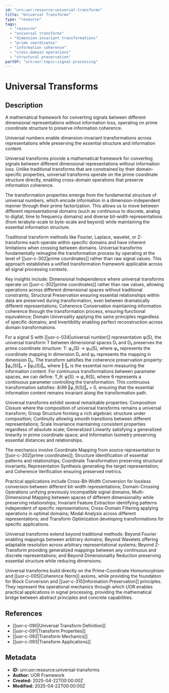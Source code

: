 ```yaml
---
id: "urn:uor:resource:universal-transforms"
title: "Universal Transforms"
type: "resource"
tags:
  - "resource"
  - "universal transforms"
  - "dimension-invariant transformations"
  - "prime coordinates"
  - "information coherence"
  - "cross-domain operations"
  - "structural preservation"
partOf: "urn:uor:topic:signal-processing"
---
```


# Universal Transforms

## Description

A mathematical framework for converting signals between different dimensional representations without information loss, operating on prime coordinate structure to preserve information coherence.

Universal numbers enable dimension-invariant transformations across representations while preserving the essential structure and information content.

Universal transforms provide a mathematical framework for converting signals between different dimensional representations without information loss. Unlike traditional transforms that are constrained by their domain-specific properties, universal transforms operate on the prime coordinate structure directly, enabling cross-domain operations that preserve information coherence.

The transformation properties emerge from the fundamental structure of universal numbers, which encode information in a dimension-independent manner through their prime factorization. This allows us to move between different representational domains (such as continuous to discrete, analog to digital, time to frequency domains) and diverse bit-width representations (from terabyte-scale to byte-scale and beyond) while maintaining the essential information structure.

Traditional transform methods like Fourier, Laplace, wavelet, or Z-transforms each operate within specific domains and have inherent limitations when crossing between domains. Universal transforms fundamentally reimagine the transformation process by operating at the level of [[uor-c-302|prime coordinates]] rather than raw signal values. This approach establishes a unified transformation framework applicable across all signal processing contexts.

Key insights include: Dimensional Independence where universal transforms operate on [[uor-c-302|prime coordinates]] rather than raw values, allowing operations across different dimensional spaces without traditional constraints; Structural Preservation ensuring essential relationships within data are preserved during transformation, even between dramatically different representations; Coherence Conservation maintaining information coherence through the transformation process, ensuring functional equivalence; Domain Universality applying the same principles regardless of specific domains; and Invertibility enabling perfect reconstruction across domain transformations.

For a signal S with [[uor-c-034|universal number]] representation φ(S), the universal transform T between dimensional spaces D₁ and D₂ preserves the prime coordinate structure: T: φₐ(S) → φᵦ(S), where φₐ represents the coordinate mapping in dimension D₁ and φᵦ represents the mapping in dimension D₂. The transform satisfies the coherence preservation property: ‖φₐ(S)‖ₑ = ‖φᵦ(S)‖ₑ, where ‖·‖ₑ is the essential norm measuring the information content. For continuous transformations between parameter spaces, we can define: T_θ: φ(S) → φ_θ(S), where θ represents a continuous parameter controlling the transformation. This continuous transformation satisfies: ∂/∂θ ‖φ_θ(S)‖ₑ = 0, ensuring that the essential information content remains invariant along the transformation path.

Universal transforms exhibit several remarkable properties: Composition Closure where the composition of universal transforms remains a universal transform; Group Structure forming a rich algebraic structure under composition; Continuity allowing smooth transitions between different representations; Scale Invariance maintaining consistent properties regardless of absolute scale; Generalized Linearity satisfying a generalized linearity in prime coordinate space; and Information Isometry preserving essential distances and relationships.

The mechanics involve Coordinate Mapping from source representation to [[uor-c-302|prime coordinates]]; Structure Identification of essential patterns and relationships; Coordinate Transformation preserving structural invariants; Representation Synthesis generating the target representation; and Coherence Verification ensuring preserved metrics.

Practical applications include Cross-Bit-Width Conversion for lossless conversion between different bit-width representations; Domain-Crossing Operations unifying previously incompatible signal domains; Multi-Dimensional Mapping between spaces of different dimensionality while preserving relationships; Invariant Feature Extraction identifying patterns independent of specific representations; Cross-Domain Filtering applying operations in optimal domains; Modal Analysis across different representations; and Transform Optimization developing transformations for specific applications.

Universal transforms extend beyond traditional methods: Beyond Fourier enabling mappings between arbitrary domains; Beyond Wavelets offering adaptable resolution across arbitrary representational systems; Beyond Z-Transform providing generalized mappings between any continuous and discrete representations; and Beyond Dimensionality Reduction preserving essential structure while reducing dimensions.

Universal transforms build directly on the Prime-Coordinate Homomorphism and [[uor-c-005|Coherence Norm]] axioms, while providing the foundation for Block Conversion and [[uor-c-315|Information Preservation]] principles. They represent the operational mechanics through which UOR enables practical applications in signal processing, providing the mathematical bridge between abstract principles and concrete capabilities.

## References

- [[uor-c-090|Universal Transform Definition]]
- [[uor-c-091|Transform Properties]]
- [[uor-c-092|Transform Mechanics]]
- [[uor-c-093|Transform Applications]]

## Metadata

- **ID:** urn:uor:resource:universal-transforms
- **Author:** UOR Framework
- **Created:** 2025-04-22T00:00:00Z
- **Modified:** 2025-04-22T00:00:00Z
